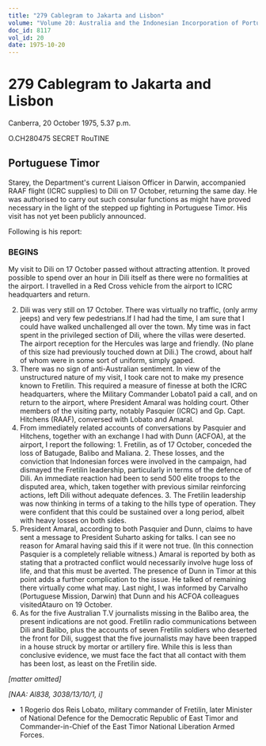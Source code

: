 ```yaml
---
title: "279 Cablegram to Jakarta and Lisbon"
volume: "Volume 20: Australia and the Indonesian Incorporation of Portuguese Timor, 1974-1976"
doc_id: 8117
vol_id: 20
date: 1975-10-20
---
```


# 279 Cablegram to Jakarta and Lisbon

Canberra, 20 October 1975, 5.37 p.m.

O.CH280475 SECRET RouTINE

## Portuguese Timor

Starey, the Department's current Liaison Officer in Darwin, accompanied RAAF flight (ICRC supplies) to Dili on 17 October, returning the same day. He was authorised to carry out such consular functions as might have proved necessary in the light of the stepped up fighting in Portuguese Timor. His visit has not yet been publicly announced.

Following is his report:

### BEGINS

My visit to Dili on 17 October passed without attracting attention. It proved possible to spend over an hour in Dili itself as there were no formalities at the airport. I travelled in a Red Cross vehicle from the airport to ICRC headquarters and return.

  2. Dili was very still on 17 October. There was virtually no traffic, (only army jeeps) and very few pedestrians.If I had had the time, I am sure that I could have walked unchallenged all over the town. My time was in fact spent in the privileged section of Dili, where the villas were deserted. The airport reception for the Hercules was large and friendly. (No plane of this size had previously touched down at Dili.) The crowd, about half of whom were in some sort of uniform, simply gaped.
  3. There was no sign of anti-Australian sentiment. In view of the unstructured nature of my visit, I took care not to make my presence known to Fretilin. This required a measure of finesse at both the ICRC headquarters, where the Military Commander Lobato1 paid a call, and on return to the airport, where President Amaral was holding court. Other members of the visiting party, notably Pasquier (ICRC) and Gp. Capt. Hitchens (RAAF), conversed with Lobato and Amaral.
  4. From immediately related accounts of conversations by Pasquier and Hitchens, together with an exchange I had with Dunn (ACFOA), at the airport, I report the following: 
    1. Fretilin, as of 17 October, conceded the loss of Batugade, Balibo and Maliana.
    2. These losses, and the conviction that Indonesian forces were involved in the campaign, had dismayed the Fretilin leadership, particularly in terms of the defence of Dili. An immediate reaction had been to send 500 elite troops to the disputed area, which, taken together with previous similar reinforcing actions, left Dili without adequate defences.
    3. The Fretilin leadership was now thinking in terms of a taking to the hills type of operation. They were confident that this could be sustained over a long period, albeit with heavy losses on both sides.
  5. President Amaral, according to both Pasquier and Dunn, claims to have sent a message to President Suharto asking for talks. I can see no reason for Amaral having said this if it were not true. (In this connection Pasquier is a completely reliable witness.) Amaral is reported by both as stating that a protracted conflict would necessarily involve huge loss of life, and that this must be averted. The presence of Dunn in Timor at this point adds a further complication to the issue. He talked of remaining there virtually come what may. Last night, I was informed by Carvalho (Portuguese Mission, Darwin) that Dunn and his ACFOA colleagues visitedAtauro on 19 October.
  6. As for the five Australian T.V journalists missing in the Balibo area, the present indications are not good. Fretilin radio communications between Dili and Balibo, plus the accounts of seven Fretilin soldiers who deserted the front for Dili, suggest that the five journalists may have been trapped in a house struck by mortar or artillery fire. While this is less than conclusive evidence, we must face the fact that all contact with them has been lost, as least on the Fretilin side. 



_[matter omitted]_

_[NAA: Al838, 3038/13/10/1, i]_

  * 1 Rogerio dos Reis Lobato, military commander of Fretilin, later Minister of National Defence for the Democratic Republic of East Timor and Commander-in-Chief of the East Timor National Liberation Armed Forces.


